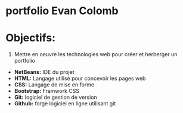 # portfolio Evan Colomb

# Objectifs:

1. Mettre en oeuvre les technologies web pour créer et herberger un portfolio

  - **NetBeans:** IDE du projet
  - **HTML:** Langage utilisé pour concevoir les pages web
  - **CSS:** Langage de mise en forme
  - **Bootstrap:** Framwork CSS
  - **Git:** logiciel de gestion de version
  - **Github:** forge logiciel en ligne utilisant git

